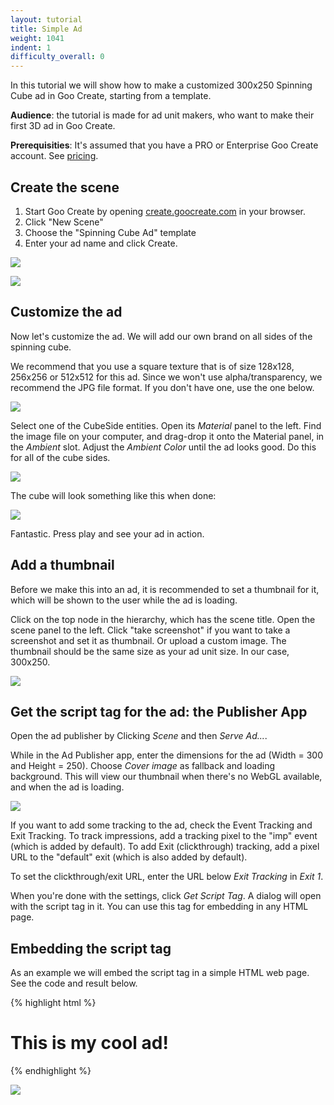 ```yaml
---
layout: tutorial
title: Simple Ad
weight: 1041
indent: 1
difficulty_overall: 0
---
```

In this tutorial we will show how to make a customized 300x250 Spinning Cube ad in Goo Create, starting from a template.

**Audience**: the tutorial is made for ad unit makers, who want to make their first 3D ad in Goo Create.

**Prerequisities**: It's assumed that you have a PRO or Enterprise Goo Create account. See [pricing](http://goocreate.com/pricing/).

## Create the scene

1. Start Goo Create by opening [create.goocreate.com](https://create.goocreate.com) in your browser.
2. Click "New Scene"
3. Choose the "Spinning Cube Ad" template
4. Enter your ad name and click Create.

![](create-scene-from-ad-template.png)

![](hyper-cube-in-create.png)

## Customize the ad

Now let's customize the ad. We will add our own brand on all sides of the spinning cube.

We recommend that you use a square texture that is of size 128x128, 256x256 or 512x512 for this ad. Since we won't use alpha/transparency, we recommend the JPG file format. If you don't have one, use the one below.

![](goo.png)

Select one of the CubeSide entities. Open its *Material* panel to the left. Find the image file on your computer, and drag-drop it onto the Material panel, in the *Ambient* slot. Adjust the *Ambient Color* until the ad looks good. Do this for all of the cube sides.

![](drop-on-cube-side.jpg)

The cube will look something like this when done:

![](branded-hyper-cube.png)

Fantastic. Press play and see your ad in action.

## Add a thumbnail

Before we make this into an ad, it is recommended to set a thumbnail for it, which will be shown to the user while the ad is loading.

Click on the top node in the hierarchy, which has the scene title. Open the scene panel to the left. Click "take screenshot" if you want to take a screenshot and set it as thumbnail. Or upload a custom image. The thumbnail should be the same size as your ad unit size. In our case, 300x250.

![](add-thumbnail.png)

## Get the script tag for the ad: the Publisher App

Open the ad publisher by Clicking *Scene* and then *Serve Ad...*.

While in the Ad Publisher app, enter the dimensions for the ad (Width = 300 and Height = 250). Choose *Cover image* as fallback and loading background. This will view our thumbnail when there's no WebGL available, and when the ad is loading.

![](publisher.png)

If you want to add some tracking to the ad, check the Event Tracking and Exit Tracking. To track impressions, add a tracking pixel to the "imp" event (which is added by default). To add Exit (clickthrough) tracking, add a pixel URL to the "default" exit (which is also added by default).

To set the clickthrough/exit URL, enter the URL below *Exit Tracking* in *Exit 1*.

When you're done with the settings, click *Get Script Tag*. A dialog will open with the script tag in it. You can use this tag for embedding in any HTML page.

## Embedding the script tag

As an example we will embed the script tag in a simple HTML web page. See the code and result below.

{% highlight html %}
<html>
<body>
  <h1>This is my cool ad!</h1>
  <script id="goo1454496358970" src="https://c1.goote.ch/srv/28389c0b2dfb33afd7c536a13739e1d31b59fce4/serve.js?elementId=goo1454496358970&sceneId=f1a78c3f5927452aa3e636fd84e75d42.scene&sceneName=My%20Ad&width=300&height=250&zIndex=1000&transparentBackground=false&loadingScreen=thumbnail&iframe=true&mraid=false&loadOn=polite&engineVersion=0.15.30&features=statemachine%2Cscript%2Chtml%2Cphysics&fallback=thumbnail&tracking=%7B%7D&exit=%7B%22default%22%3A%7B%22url%22%3A%22%22%2C%22tracking%22%3A%5B%5D%7D%7D" type="text/javascript"></script>
</body>
</html>
{% endhighlight %}

![](embed-ad.png)
